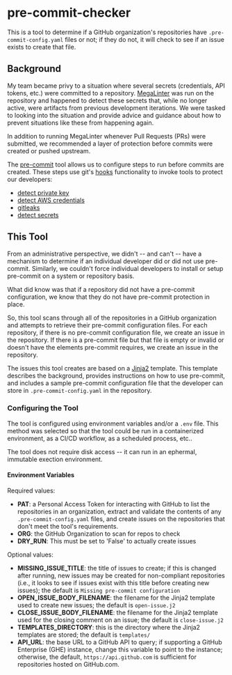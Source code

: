 # pre-commit-checker

This is a tool to determine if a GitHub organization's repositories
have `.pre-commit-config.yaml` files or not; if they do not, it will
check to see if an issue exists to create that file.

## Background

My team became privy to a situation where several secrets
(credentials, API tokens, etc.) were committed to a repository.
[MegaLinter](https://megalinter.io) was run on the repository and
happened to detect these secrets that, while no longer active,
were artifacts from previous development iterations.  We were
tasked to looking into the situation and provide advice and
guidance about how to prevent situations like these from
happening again.

In addition to running MegaLinter whenever Pull Requests (PRs)
were submitted, we recommended a layer of protection before
commits were created or pushed upstream.

The [pre-commit](https://pre-commit.com/) tool allows us to
configure steps to run before commits are created.  These
steps use git's
[hooks](https://git-scm.com/book/en/v2/Customizing-Git-Git-Hooks)
functionality to invoke tools to protect our developers:

* [detect private key](https://github.com/pre-commit/pre-commit-hooks)
* [detect AWS credentials](https://github.com/pre-commit/pre-commit-hooks)
* [gitleaks](https://github.com/zricethezav/gitleaks)
* [detect secrets](https://github.com/Yelp/detect-secrets)

## This Tool

From an administrative perspective, we didn't -- and can't -- have
a mechanism to determine if an individual developer did or did not
use pre-commit.  Similarly, we couldn't force individual
developers to install or setup pre-commit on a system or
repository basis.

What did know was that if a repository did not have a pre-commit
configuration, we know that they do not have pre-commit protection
in place.

So, this tool scans through all of the repositories in a GitHub
organization and attempts to retrieve their pre-commit configuration
files.  For each repository, if there is no pre-commit configuration
file, we create an issue in the repository.  If there is a pre-commit
file but that file is empty or invalid or doesn't have the elements
pre-commit requires, we create an issue in the repository.

The issues this tool creates are based on a
[Jinja2](https://jinja.palletsprojects.com/en/2.10.x/) template.
This template describes the background, provides instructions on
how to use pre-commit, and includes a sample pre-commit configuration
file that the developer can store in `.pre-commit-config.yaml` in
the repository.

### Configuring the Tool

The tool is configured using environment variables and/or a `.env`
file.  This method was selected so that the tool could be run
in a containerized environment, as a CI/CD workflow, as a
scheduled process, etc..

The tool does not require disk access -- it can run in an
ephermal, immutable exection environment.

#### Environment Variables

Required values:

* **PAT**: a Personal Access Token for interacting with GitHub to
  list the repositories in an organization, extract and validate
  the contents of any `.pre-commit-config.yaml` files, and
  create issues on the repositories that don't meet the tool's
  requirements.
* **ORG**: the GitHub Organization to scan for repos to check
* **DRY_RUN**: This must be set to 'False' to actually create issues

Optional values:

* **MISSING_ISSUE_TITLE**: the title of issues to create; if this is
  changed after running, new issues may be created for
  non-compliant repositories (i.e., it looks to see if issues
  exist with this title before creating new issues); the
  default is `Missing pre-commit configuration`
* **OPEN_ISSUE_BODY_FILENAME**: the filename for the Jinja2
  template used to create new issues; the default is
  `open-issue.j2`
* **CLOSE_ISSUE_BODY_FILENAME**: the filename for the Jinja2
  template used for the closing comment on an issue; the
  default is `close-issue.j2`
* **TEMPLATES_DIRECTORY**: this is the directory where the Jinja2
  templates are stored; the default is `templates/`
* **API_URL**: the base URL to a GitHub API to query; if
  supporting a GitHub Enterprise (GHE) instance, change this
  variable to point to the instance; otherwise, the default,
  `https://api.github.com` is sufficient for repositories
  hosted on GitHub.com.
